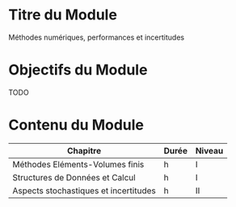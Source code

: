 
# Titre du Module

Méthodes numériques, performances et incertitudes

# Objectifs du Module

TODO

# Contenu du Module

| Chapitre | Durée | Niveau |
|---|---|---|
| Méthodes Eléments-Volumes finis | h | I |
| Structures de Données et Calcul | h | I |
| Aspects stochastiques et incertitudes | h | II |
